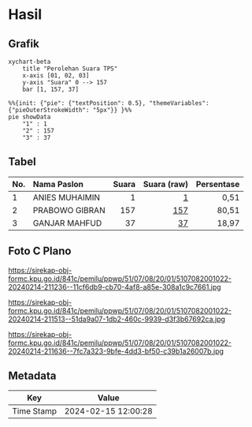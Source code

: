 # Hasil

## Grafik

```mermaid
xychart-beta
    title "Perolehan Suara TPS"
    x-axis [01, 02, 03]
    y-axis "Suara" 0 --> 157
    bar [1, 157, 37]
```

```mermaid
%%{init: {"pie": {"textPosition": 0.5}, "themeVariables": {"pieOuterStrokeWidth": "5px"}} }%%
pie showData
    "1" : 1
    "2" : 157
    "3" : 37
```

## Tabel

| No. | Nama Paslon    | Suara | Suara (raw) | Persentase |
|:--- |:-------------- | -----:| -----------:| ----------:|
| 1   | ANIES MUHAIMIN | 1     | [1][p-1]    | 0,51       |
| 2   | PRABOWO GIBRAN | 157   | [157][p-2]  | 80,51      |
| 3   | GANJAR MAHFUD  | 37    | [37][p-3]   | 18,97      |


[p-1]: https://github.com/gigit-pemilu/pemilu-2024-51-bali/blob/main/pilpres/hitung-suara/sub/51-bali/sub/07-karangasem/sub/08-kubu/sub/2001-ban/sub/022-tps/sub/paslon-1.txt
[p-2]: https://github.com/gigit-pemilu/pemilu-2024-51-bali/blob/main/pilpres/hitung-suara/sub/51-bali/sub/07-karangasem/sub/08-kubu/sub/2001-ban/sub/022-tps/sub/paslon-2.txt
[p-3]: https://github.com/gigit-pemilu/pemilu-2024-51-bali/blob/main/pilpres/hitung-suara/sub/51-bali/sub/07-karangasem/sub/08-kubu/sub/2001-ban/sub/022-tps/sub/paslon-3.txt

## Foto C Plano

https://sirekap-obj-formc.kpu.go.id/841c/pemilu/ppwp/51/07/08/20/01/5107082001022-20240214-211236--11cf6db9-cb70-4af8-a85e-308a1c9c7661.jpg

https://sirekap-obj-formc.kpu.go.id/841c/pemilu/ppwp/51/07/08/20/01/5107082001022-20240214-211513--51da9a07-1db2-460c-9939-d3f3b67692ca.jpg

https://sirekap-obj-formc.kpu.go.id/841c/pemilu/ppwp/51/07/08/20/01/5107082001022-20240214-211636--7fc7a323-9bfe-4dd3-bf50-c39b1a26007b.jpg


## Metadata

| Key        | Value               |
| ---------- | ------------------- |
| Time Stamp | 2024-02-15 12:00:28 |



